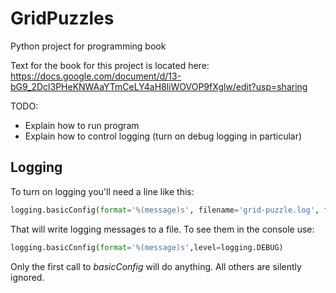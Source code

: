 # GridPuzzles
Python project for programming book

Text for the book for this project is located here: https://docs.google.com/document/d/13-bG9_2Dcl3PHeKNWAaYTmCeLY4aH8liWOVOP9fXglw/edit?usp=sharing

TODO:

* Explain how to run program
* Explain how to control logging (turn on debug logging in particular)

## Logging

To turn on logging you'll need a line like this:

```python
logging.basicConfig(format='%(message)s', filename='grid-puzzle.log', filemode='w', level=logging.DEBUG)
```

That will write logging messages to a file. To see them in the console use:

```python
logging.basicConfig(format='%(message)s',level=logging.DEBUG)
```

Only the first call to *basicConfig* will do anything. All others are silently ignored.
